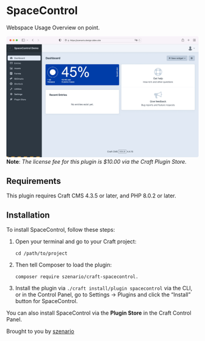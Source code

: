 # SpaceControl

Webspace Usage Overview on point.

![Screenshot](spacecontrol_demo-full.jpg)
**Note**: _The license fee for this plugin is $10.00 via the Craft Plugin Store._

## Requirements

This plugin requires Craft CMS 4.3.5 or later, and PHP 8.0.2 or later.

## Installation

To install SpaceControl, follow these steps:

1.  Open your terminal and go to your Craft project:

        cd /path/to/project

2.  Then tell Composer to load the plugin:

        composer require szenario/craft-spacecontrol.

3.  Install the plugin via `./craft install/plugin spacecontrol` via the CLI, or in the Control Panel, go to Settings → Plugins and click the “Install” button for SpaceControl.

You can also install SpaceControl via the **Plugin Store** in the Craft Control Panel.

Brought to you by [szenario](https://szenario.design/)
